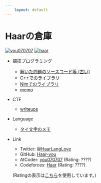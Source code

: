 ```yaml
---
    layout: default
---
```


<script src="https://ajax.googleapis.com/ajax/libs/jquery/3.4.1/jquery.min.js"></script>
<script type="text/javascript" src="js/fetch_ratings.js"></script>

# Haarの倉庫
[![you070707](https://img.shields.io/endpoint?url=https%3A%2F%2Fatcoder-badges.now.sh%2Fapi%2Fatcoder%2Fjson%2Fyou070707)](https://atcoder.jp/users/you070707)
[![haar](https://img.shields.io/endpoint?url=https%3A%2F%2Fatcoder-badges.now.sh%2Fapi%2Fcodeforces%2Fjson%2Fhaar)](https://codeforces.com/profile/haar)

- 競技プログラミング
  - [解いた問題のソースコード等 (古い)](https://github.com/Haar-you/competitive_programming)
  - [C++でのライブラリ](https://haar-you.github.io/kyopro-lib/)
  - [Nimでのライブラリ](https://github.com/Haar-you/kyopro-lib-nim)
  - [memo](./kyopro)

- CTF
  - [writeups](./CTF-writeups)

- Language
  - [タイ文字のメモ](https://haar-you.github.io/language/thai/thai_script/)

- Link
  - Twitter: [@HaarLangLove](https://twitter.com/HaarLangLove)
  - GitHub: [Haar-you](https://github.com/Haar-you)
  - AtCoder: [you070707](https://atcoder.jp/users/you070707) (Rating: <span id="atcoder-rating">????</span>)
  - Codeforces: [Haar](https://codeforces.com/profile/Haar) (Rating: <span id="codeforces-rating">????</span>)
  
  (Ratingの表示は[こちら](https://algon-320.hatenablog.com/entry/2019/04/06/011234)を使用しています。)



<script>
    fetch_ratings();
</script>
